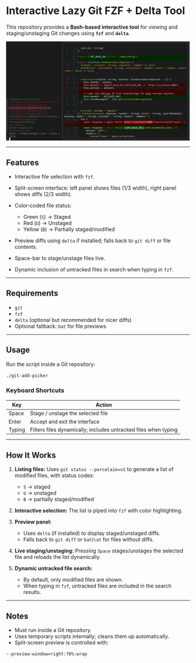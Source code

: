 # Interactive Lazy Git FZF + Delta Tool

This repository provides a **Bash-based interactive tool** for viewing and staging/unstaging Git changes using **`fzf`** and **`delta`**.

![Interactive Git FZF Preview](screenshot.png)

---

## Features

* Interactive file selection with `fzf`.
* Split-screen interface: left panel shows files (1/3 width), right panel shows diffs (2/3 width).
* Color-coded file status:

  * Green (`S`) → Staged
  * Red (`U`) → Unstaged
  * Yellow (`B`) → Partially staged/modified
* Preview diffs using `delta` if installed; falls back to `git diff` or file contents.
* Space-bar to stage/unstage files live.
* Dynamic inclusion of untracked files in search when typing in `fzf`.

---

## Requirements

* `git`
* `fzf`
* `delta` (optional but recommended for nicer diffs)
* Optional fallback: `bat` for file previews

---

## Usage

Run the script inside a Git repository:

```bash
./git-add-picker
```

### Keyboard Shortcuts

| Key    | Action                                                          |
| ------ | --------------------------------------------------------------- |
| Space  | Stage / unstage the selected file                               |
| Enter  | Accept and exit the interface                                   |
| Typing | Filters files dynamically; includes untracked files when typing |

---

## How It Works

1. **Listing files:**
   Uses `git status --porcelain=v1` to generate a list of modified files, with status codes:

   * `S` → staged
   * `U` → unstaged
   * `B` → partially staged/modified

2. **Interactive selection:**
   The list is piped into `fzf` with color highlighting.

3. **Preview panel:**

   * Uses `delta` (if installed) to display staged/unstaged diffs.
   * Falls back to `git diff` or `bat`/`cat` for files without diffs.

4. **Live staging/unstaging:**
   Pressing `Space` stages/unstages the selected file and reloads the list dynamically.

5. **Dynamic untracked file search:**

   * By default, only modified files are shown.
   * When typing in `fzf`, untracked files are included in the search results.

---

## Notes

* Must run inside a Git repository.
* Uses temporary scripts internally; cleans them up automatically.
* Split-screen preview is controlled with:

```bash
--preview-window=right:70%:wrap
```
